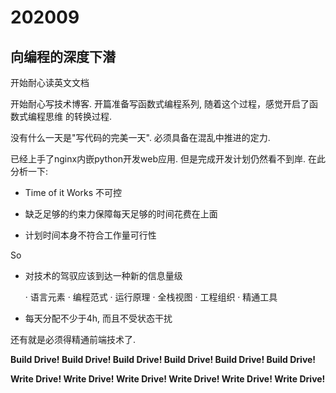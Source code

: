 # 202009

## 向编程的深度下潜

开始耐心读英文文档

开始耐心写技术博客. 开篇准备写函数式编程系列, 随着这个过程，感觉开启了函数式编程思维
的转换过程.

没有什么一天是"写代码的完美一天". 必须具备在混乱中推进的定力.

已经上手了nginx内嵌python开发web应用. 但是完成开发计划仍然看不到岸. 在此分析一下:

* Time of it Works 不可控 

* 缺乏足够的约束力保障每天足够的时间花费在上面

* 计划时间本身不符合工作量可行性

So

* 对技术的驾驭应该到达一种新的信息量级
    
  · 语言元素 · 编程范式 · 运行原理 · 全栈视图 · 工程组织 · 精通工具

* 每天分配不少于4h, 而且不受状态干扰

还有就是必须得精通前端技术了.

**Build Drive! Build Drive! Build Drive! Build Drive! Build Drive! Build Drive!**

**Write Drive! Write Drive! Write Drive! Write Drive! Write Drive! Write Drive!**
